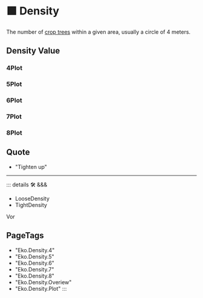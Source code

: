 # 🟩  <eko>Density</eko>

The number of [crop trees](/Glossary/glossary#crop-tree) within a given area, usually a circle of 4 meters.

## Density Value

### 4Plot

### 5Plot

### 6Plot

### 7Plot

### 8Plot

## Quote

- "Tighten up"

---

<!-- =================================================== -->
<!-- =================================================== -->
<!-- =================================================== -->
<!-- =================================================== -->
<!-- =================================================== -->
::: details 🛠 <dev>&&&</dev>

- LooseDensity
- TightDensity

Vor

<h2>PageTags</h2>

- "Eko.Density.4"
- "Eko.Density.5"
- "Eko.Density.6"
- "Eko.Density.7"
- "Eko.Density.8"
- "Eko.Density.Overiew"
- "Eko.Density.Plot"
:::
